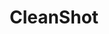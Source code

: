 ---
logohandle: cleanshot
sort: cleanshot
title: CleanShot
twitter: https://x.com/cleanshot
website: https://cleanshot.com/
---